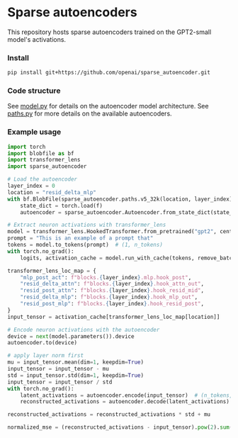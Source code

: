 # Sparse autoencoders

This repository hosts sparse autoencoders trained on the GPT2-small model's activations.

### Install

```sh
pip install git+https://github.com/openai/sparse_autoencoder.git
```

### Code structure

See [model.py](./sparse_autoencoder/model.py) for details on the autoencoder model architecture.
See [paths.py](./sparse_autoencoder/paths.py) for more details on the available autoencoders.

### Example usage

```py
import torch
import blobfile as bf
import transformer_lens
import sparse_autoencoder

# Load the autoencoder
layer_index = 0
location = "resid_delta_mlp"
with bf.BlobFile(sparse_autoencoder.paths.v5_32k(location, layer_index), mode="rb") as f:
    state_dict = torch.load(f)
    autoencoder = sparse_autoencoder.Autoencoder.from_state_dict(state_dict)

# Extract neuron activations with transformer_lens
model = transformer_lens.HookedTransformer.from_pretrained("gpt2", center_writing_weights=False)
prompt = "This is an example of a prompt that"
tokens = model.to_tokens(prompt)  # (1, n_tokens)
with torch.no_grad():
    logits, activation_cache = model.run_with_cache(tokens, remove_batch_dim=True)

transformer_lens_loc_map = {
    "mlp_post_act": f"blocks.{layer_index}.mlp.hook_post",
    "resid_delta_attn": f"blocks.{layer_index}.hook_attn_out",
    "resid_post_attn": f"blocks.{layer_index}.hook_resid_mid",
    "resid_delta_mlp": f"blocks.{layer_index}.hook_mlp_out",
    "resid_post_mlp": f"blocks.{layer_index}.hook_resid_post",
}
input_tensor = activation_cache[transformer_lens_loc_map[location]]

# Encode neuron activations with the autoencoder
device = next(model.parameters()).device
autoencoder.to(device)

# apply layer norm first
mu = input_tensor.mean(dim=1, keepdim=True)
input_tensor = input_tensor - mu
std = input_tensor.std(dim=1, keepdim=True)
input_tensor = input_tensor / std
with torch.no_grad():
    latent_activations = autoencoder.encode(input_tensor)  # (n_tokens, n_latents)
    reconstructed_activations = autoencoder.decode(latent_activations)

reconstructed_activations = reconstructed_activations * std + mu

normalized_mse = (reconstructed_activations - input_tensor).pow(2).sum(dim=1) / (input_tensor).pow(2).sum(dim=1)
```
